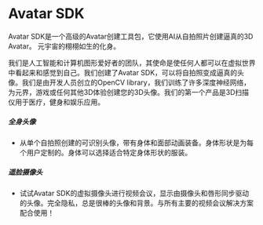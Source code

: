 # Avatar SDK

Avatar SDK是一个高级的Avatar创建工具包，它使用AI从自拍照片创建逼真的3D Avatar。 元宇宙的栩栩如生的化身。

我们是人工智能和计算机图形爱好者的团队，其使命是使任何人都可以在虚拟世界中看起来和感觉到自己。我们创建了Avatar SDK，可以将自拍照变成逼真的头像。我们是由开发人员创立的OpenCV library，我们训练了许多深度神经网络，为元界，游戏或任何其他3D体验创建您的3D头像。我们的第一个产品是3D扫描仪用于医疗，健身和娱乐应用。

##### 全身头像

- 从单个自拍照创建的可识别头像，带有身体和面部动画装备。身体形状是为每个用户定制的。身体可以选择适合特定身体形状的服装。

#####  遥脸摄像头

- 试试Avatar SDK的虚拟摄像头进行视频会议，显示由摄像头和唇形同步驱动的头像。完全隐私，总是很棒的头像和背景。与所有主要的视频会议解决方案配合使用！
